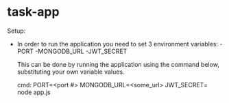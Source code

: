 # task-app

Setup:
- In order to run the application you need to set 3 environment variables:
  -PORT
  -MONGODB_URL
  -JWT_SECRET
  
  This can be done by running the application using the command below, substituting your own variable values.
  
  cmd: PORT=<port #> MONGODB_URL=<some_url> JWT_SECRET=<some secret> node app.js
